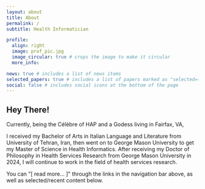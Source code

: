 ```yaml
---
layout: about
title: About
permalink: /
subtitle: Health Informatician

profile:
  align: right
  image: prof_pic.jpg
  image_circular: true # crops the image to make it circular
  more_info: 

news: true # includes a list of news items
selected_papers: true # includes a list of papers marked as "selected={true}"
social: false # includes social icons at the bottom of the page
---
```


<h2>Hey There!</h2>

Currently, being the Célèbre of HAP and a Godess living in Fairfax, VA,

I received my Bachelor of Arts in Italian Language and Literature from University of Tehran, Iran, then went on to George Mason University to get my Master of Science in Health Informatics. After receiving my Doctor of Philosophy in Health Services Research from George Mason University in 2024, I will continue to work in the field of health services research.

You can "[ read more... ]" through the links in the navigation bar above, as well as selected/recent content below.
